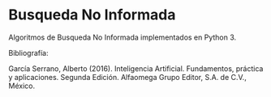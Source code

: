 # Busqueda No Informada
Algoritmos de Busqueda No Informada implementados en Python 3.

Bibliografía:

García Serrano, Alberto (2016). Inteligencia Artificial. Fundamentos, práctica y aplicaciones. Segunda Edición. Alfaomega Grupo Editor, S.A. de C.V., México.

